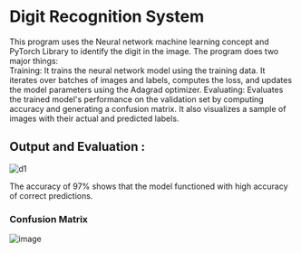 # Digit Recognition System
This program uses the Neural network machine learning concept and PyTorch Library to identify the digit in the image. The program does two major things:  
Training: It trains the neural network model using the training data. It iterates over batches of images and labels, computes the loss, and updates the model parameters using the Adagrad optimizer.
Evaluating: Evaluates the trained model's performance on the validation set by computing accuracy and generating a confusion matrix. It also visualizes a sample of images with their actual and predicted labels.

## Output and Evaluation : 
![d1](https://github.com/AkshatKapo/Digit-Recognition-System/assets/94620098/d402a0df-4bc9-4738-b87c-a69908b61d66)

The accuracy of 97%  shows that the model functioned with high accuracy of correct predictions.
### Confusion Matrix

![image](https://github.com/AkshatKapo/Digit-Recognition-System/assets/94620098/ac6127ef-5dfc-4be6-adbf-f74a40f9564a)



